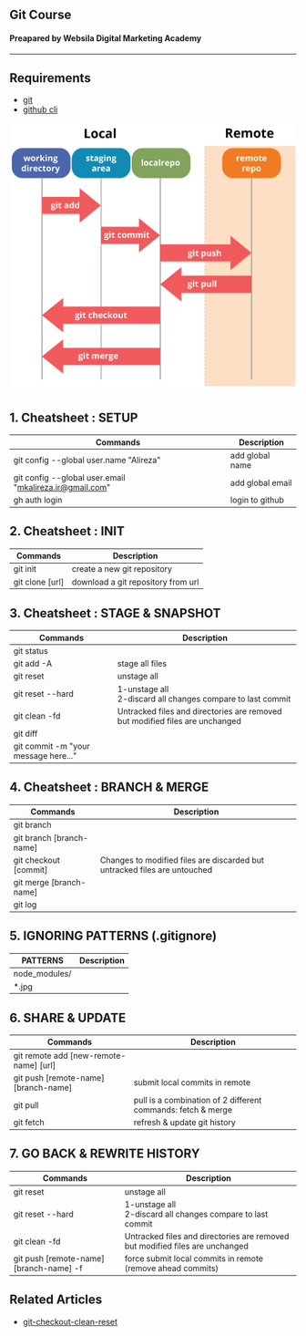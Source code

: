 ## Git Course

#### Preapared by Websila Digital Marketing Academy

---

## Requirements

- [git](https://git-scm.com/downloads)
- [github cli ](https://cli.github.com/)

![Git States](/assets/images/diagram.jpg "Git States")

## 1. Cheatsheet : SETUP

| Commands                                                | Description      |
| ------------------------------------------------------- | ---------------- |
| git config --global user.name "Alireza"                 | add global name  |
| git config --global user.email "mkalireza.ir@gmail.com" | add global email |
| gh auth login                                           | login to github  |

## 2. Cheatsheet : INIT

| Commands        | Description                        |
| --------------- | ---------------------------------- |
| git init        | create a new git repository        |
| git clone [url] | download a git repository from url |

## 3. Cheatsheet : STAGE & SNAPSHOT

| Commands                             | Description                                                                  |
| ------------------------------------ | ---------------------------------------------------------------------------- |
| git status                           |                                                                              |
| git add -A                           | stage all files                                                              |
| git reset                            | unstage all                                                                  |
| git reset --hard                     | 1-unstage all <br> 2-discard all changes compare to last commit              |
| git clean -fd                        | Untracked files and directories are removed but modified files are unchanged |
| git diff                             |                                                                              |
| git commit -m "your message here..." |                                                                              |

## 4. Cheatsheet : BRANCH & MERGE

| Commands                 | Description                                                               |
| ------------------------ | ------------------------------------------------------------------------- |
| git branch               |                                                                           |
| git branch [branch-name] |                                                                           |
| git checkout [commit]    | Changes to modified files are discarded but untracked files are untouched |
| git merge [branch-name]  |                                                                           |
| git log                  |                                                                           |

## 5. IGNORING PATTERNS (.gitignore)

| PATTERNS      | Description |
| ------------- | ----------- |
| node_modules/ |             |
| \*.jpg        |             |

## 6. SHARE & UPDATE

| Commands                               | Description                                                  |
| -------------------------------------- | ------------------------------------------------------------ |
| git remote add [new-remote-name] [url] |                                                              |
| git push [remote-name] [branch-name]   | submit local commits in remote                               |
| git pull                               | pull is a combination of 2 different commands: fetch & merge |
| git fetch                              | refresh & update git history                                 |

## 7. GO BACK & REWRITE HISTORY

| Commands                                | Description                                                                  |
| --------------------------------------- | ---------------------------------------------------------------------------- |
| git reset                               | unstage all                                                                  |
| git reset --hard                        | 1-unstage all <br> 2-discard all changes compare to last commit              |
| git clean -fd                           | Untracked files and directories are removed but modified files are unchanged |
| git push [remote-name] [branch-name] -f | force submit local commits in remote<br>(remove ahead commits)               |

## Related Articles

- [git-checkout-clean-reset](https://remarkablemark.org/blog/2018/10/09/git-checkout-clean-reset/)
